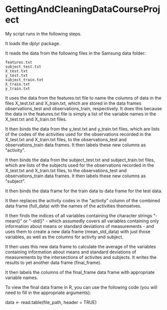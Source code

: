 # GettingAndCleaningDataCourseProject

My script runs in the following steps.

It loads the dplyr package.

It reads the data from the following files in the Samsung data folder:

	features.txt
	subject_test.txt
	X_test.txt
	y_test.txt
	subject_train.txt
	X_train.txt
	y_train.txt
	
It uses the data from the features.txt file to name the columns of data in the files X_test.txt and X_train.txt, which are stored in the data frames observations_test and observations_train, respectively. It does this because the data in the features.txt file is simply a list of the variable names in the X_test.txt and X_train.txt files.

It then binds the data from the y_test.txt and y_train.txt files, which are lists of the codes of the activities used for the observations recorded in the X_test.txt and X_train.txt files, to the observations_test and observations_train data frames. It then labels these new columns as "activity".

It then binds the data from the subject_test.txt and subject_train.txt files, which are lists of the subjects used for the observations recorded in the X_test.txt and X_train.txt files, to the observations_test and observations_train data frames. It then labels these new columns as "subject".

It then binds the data frame for the train data to data frame for the test data.

It then replaces the activity codes in the "activity" column of the combined data frame (full_data) with the names of the activities themselves.

It then finds the indices of all variables containing the character strings "-mean()" or "-std()" - which assumedly covers all variables containing only information about means or standard deviations of measurements - and uses them to create a new data frame (mean_std_data) with just those variables, as well as the columns for activity and subject.

It then uses this new data frame to calculate the average of the variables containing information about means and standard deviations of measurements by the intersections of activites and subjects. It writes the results to yet another data frame (final_frame).

It then labels the columns of the final_frame data frame with appropriate variable names.

To view the final data frame in R, you can use the following code (you will need to fill in the appropriate arguments):

data <- read.table(file_path, header = TRUE)
